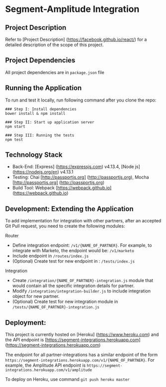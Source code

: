 # Segment-Amplitude Integration




## Project Description

Refer to [Project Description] (https://facebook.github.io/react/) for a detailed description of the scope of this project.




## Project Dependencies

All project dependencies are in `package.json` file




## Running the Application

To run and test it locally, run following command after you clone the repo:

```
### Step I: Install dependencies
bower install & npm install

### Step II: Start up application server
npm start

### Step III: Running the tests
npm test

```



## Technology Stack

  * Back-End: [Express] (https://expressjs.com) v4.13.4, [Node js] (https://nodejs.org/en) v4.13.1
  * Testing: Chai [http://passportjs.org] (http://passportjs.org), Mocha [http://passportjs.org] (http://passportjs.org)
  * Build Tool: Webpack [https://webpack.github.io] (https://webpack.github.io)




## Development: Extending the Application

To add implementation for integration with other partners, after an accepted Git Pull request, you need to create the following modules:

Router
  * Define integration endpoint: `/v1/{NAME_OF_PARTNER}`. For example, to integrate with Marketo, the endpoint would be: `/v1/marketo`
  * Include endpoint in `/routes/index.js`
  * (Optional) Create test for new endpoint in : `/tests/index.js`

Integration
  * Create `/integration/{NAME_OF_PARTNER}-integration.js` module that would contain all the specific integration details for partner.
  * Modify `/integration/integration-builder.js` to include integration object for new partner.
  * (Optional) Create test for new integration module in `/tests/{NAME_OF_PARTNER}-integration.js`





## Deployment:

This project is currently hosted on [Heroku] (https://www.heroku.com) and the API endpoint is [https://segment-integrations.herokuapp.com] (https://segment-integrations.herokuapp.com) 

The endpoint for all partner-integrations has a similar endpoint of the form `https://segment-integrations.herokuapp.com/v1/{NAME_OF_PARTNER}`. 
For example, the Amplitude API endpoint is `https://segment-integrations.herokuapp.com/v1/amplitude`

To deploy on Heroku, use command `git push heroku master`


